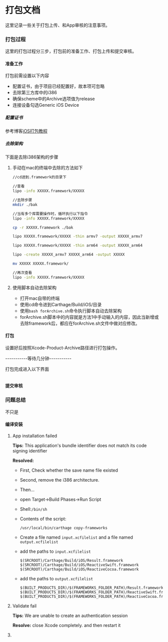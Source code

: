 # 打包文档
这里记录一些关于打包上传、和App审核的注意事项。

### 打包过程

这里的打包过程分三步，打包前的准备工作、打包上传和提交审核。

#### 准备工作

打包前需设置以下内容

* 配置证书，由于项目已经配置好，故本项可忽略
* 去除第三方库中的i386
* 确保scheme中的Archive选项值为release
* 连接设备勾选Generic iOS Device

##### 配置证书

参考博客[iOS打包教程]()

##### 去除架构

下面是去除i386架构的步骤

1. 手动在mac的终端中去除的方法如下

   ```sh
   //cd进到.framework的目录下
   
   //查看
   lipo -info XXXXX.framework/XXXXX
   
   //去除步骤
   mkdir ./bak
   
   //当有多个库需要操作时，循环执行以下指令
   lipo -info XXXXX.framework/XXXXX
   
   cp -r XXXXX.framework ./bak
   
   lipo XXXXX.framework/XXXXX -thin armv7 -output XXXXX_armv7
   
   lipo XXXXX.framework/XXXXX -thin arm64 -output XXXXX_arm64
   
   lipo -create XXXXX_armv7 XXXXX_arm64 -output XXXXX
   
   mv XXXXX XXXXX.framework/
   
   //再次查看
   lipo -info XXXXX.framework/XXXXX
   
   ```

2. 使用脚本自动去除架构

   * 打开mac自带的终端
   * 使用cd命令进到Carthage/Build/iOS/目录
   * 使用`bash forArchive.sh`命令执行脚本自动去除架构
   * forArchive.sh脚本中的内容就是方法1中手动输入的内容，因此当新增或去除framework后，都应在forArchive.sh文件中做对应修改。

#### 打包

设置好后按照Xcode-Product-Archive路径进行打包操作。

-----------等待几分钟-----------

打包完成进入以下界面

![]()



#### 提交审核



### 问题总结

不只是

#### 编译安装

1. App installation failed

   **Tips:** This application's bundle identifier does not match its code signing identifier

   **Resolved:** 

   * First, Check whether the save name file existed

   * Second, remove the i386 architecture.

   * Then...

   * open Target->Build Phases->Run Script

   * Shell:`/bin/sh`

   * Contents of the script: 

     ```shell
     /usr/local/bin/carthage copy-frameworks
     ```

   * Create a file named `input.xcfilelist` and a file named `output.xcfilelist`

   * add the paths to  `input.xcfilelist` 

     ```
     $(SRCROOT)/Carthage/Build/iOS/Result.framework
     $(SRCROOT)/Carthage/Build/iOS/ReactiveSwift.framework
     $(SRCROOT)/Carthage/Build/iOS/ReactiveCocoa.framework
     ```

   * add the paths to  `output.xcfilelist`

     ```shell
     $(BUILT_PRODUCTS_DIR)/$(FRAMEWORKS_FOLDER_PATH)/Result.framework
     $(BUILT_PRODUCTS_DIR)/$(FRAMEWORKS_FOLDER_PATH)/ReactiveSwift.framework
     $(BUILT_PRODUCTS_DIR)/$(FRAMEWORKS_FOLDER_PATH)/ReactiveCocoa.framework
     ```

2. Validate fail

   **Tips:** We are unable to create an authentication session

   **Resolve:** close Xcode completely. and then restart it

3. 

